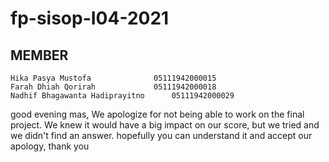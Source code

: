 # fp-sisop-I04-2021
## MEMBER 
	Hika Pasya Mustofa		        05111942000015
	Farah Dhiah Qorirah		        05111942000018
	Nadhif Bhagawanta Hadiprayitno		05111942000029

good evening mas, 
We apologize for not being able to work on the final project. We knew it would have a big impact on our score, but we tried and we didn't find an answer. hopefully you can understand it and accept our apology, 
thank you 
	

